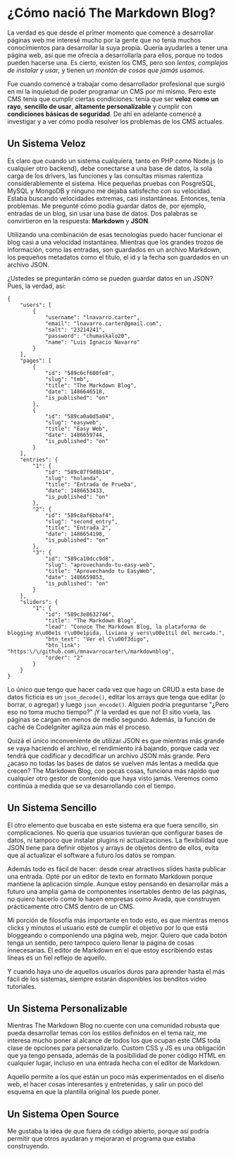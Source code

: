 # ¿Cómo nació The Markdown Blog?
La verdad es que desde el primer momento que comencé a desarrollar páginas web me interesé mucho por la gente que no tenía muchos conocimientos para desarrollar la suya propia. Quería ayudarles a tener una página web, así que me ofrecía a desarrollarla para ellos, porque no todos pueden hacerse una. Es cierto, existen los CMS, pero son _lentos_, _complejos de instalar y usar_, y tienen _un montón de cosas que jamás usamos_.

Fue cuando comencé a trabajar como desarrollador profesional que surgió en mí la inquietud de poder programar un CMS por mí mismo. Pero este CMS tenía que cumplir ciertas condiciones: tenía que ser **veloz como un rayo**, **sencillo de usar**, **altamente personalizable** y cumplir con **condiciones básicas de seguridad**. De ahí en adelante comencé a investigar y a ver cómo podía resolver los problemas de los CMS actuales.

## Un Sistema Veloz
Es claro que cuando un sistema cualquiera, tanto en PHP como Node.js (o cualquier otro backend), debe conectarse a una base de datos, la sola carga de los drivers, las funciones y las consultas mismas ralentiza considerablemente el sistema. Hice pequeñas pruebas con PosgreSQL, MySQL y MongoDB y ninguno me dejaba satisfecho con su velocidad. Estaba buscando velocidades extremas, casi instantáneas. Entonces, tenía problemas. Me pregunté cómo podía guardar datos de, por ejemplo, entradas de un blog, sin usar una base de datos. Dos palabras se convirtieron en la respuesta: **Markdown** y **JSON**.

Utilizando una combinación de esas tecnologías puedo hacer funcionar el blog casi a una velocidad instantánea. Mientras que los grandes trozos de información, como las entradas, son guardados en un archivo Markdown, los pequeños metadatos como el título, el id y la fecha son guardados en un archivo JSON.

¿Ustedes se preguntarán cómo se pueden guardar datos en un JSON? Pues, la verdad, así:

```
{
    "users": [
        {
            "username": "lnavarro.carter",
            "email": "lnavarro.carter@gmail.com",
            "salt": "23214241",
            "password": "chumaskalo20",
            "name": "Luis Ignacio Navarro"
        }
    ],
    "pages": [
        {
            "id": "589c6cf600fe8",
            "slug": "tmb",
            "title": "The Markdown Blog",
            "date": 1486646518,
            "is_published": "on"
        },
        {
            "id": "589ca0a0d5a04",
            "slug": "easyweb",
            "title": "Easy Web",
            "date": 1486659744,
            "is_published": "on"
        }
    ],
    "entries": {
        "1": {
            "id": "589c87f9d8b14",
            "slug": "holanda",
            "title": "Entrada de Prueba",
            "date": 1486653433,
            "is_published": "on"
        },
        "2": {
            "id": "589c8af6bbaf4",
            "slug": "second_entry",
            "title": "Entrada 2",
            "date": 1486654198,
            "is_published": "on"
        },
        "3": {
            "id": "589ca10dcc9d8",
            "slug": "aprovechando-tu-easy-web",
            "title": "Aprovechando tu EasyWeb",
            "date": 1486659853,
            "is_published": "on"
        }
    },
    "sliders": {
        "1": {
            "id": "589c3e8632746",
            "title": "The Markdown Blog",
            "lead": "Conoce The Markdown Blog, la plataforma de blogging m\u00e1s r\u00e1pida, liviana y vers\u00e1til del mercado.",
            "btn_text": "Ver el C\u00f3digo",
            "btn_link": "https:\/\/github.com\/mnavarrocarter\/markdownblog",
            "order": "2"
        }
    }
}
``` 

Lo único que tengo que hacer cada vez que hago un CRUD a esta base de datos ficticia es un `json_decode()`, editar los arrays que tenga que editar (o borrar, o agregar) y luego `json_encode()`. Alguien podría preguntarse "¿Pero eso no toma mucho tiempo?" ¡Y la verdad es que no! El sitio vuela, las páginas se cargan en menos de medio segundo. Además, la función de caché de CodeIgniter agiliza aún más el proceso.

Quizá el único inconveniente de utilizar JSON es que mientras más grande se vaya haciendo el archivo, el rendimiento irá bajando, porque cada vez tendrá que codificar y decodificar un archivo JSON más grande. Pero ¿acaso no todas las bases de datos se vuelven más lentas a medida que crecen? The Markdown Blog, con pocas cosas, funciona más rápido que cualquier otro gestor de contenido que haya visto jamás. Veremos como continúa a medida que se va desarrollando con el tiempo.

## Un Sistema Sencillo

El otro elemento que buscaba en este sistema era que fuera sencillo, sin complicaciones. No quería que usuarios tuvieran que configurar bases de datos, ni tampoco que instalar plugins ni actualizaciones. La flexibilidad que JSON tiene para definir objetos y arrays de objetos dentro de ellos, evita que al actualizar el software a futuro los datos se rompan.

Además todo es fácil de hacer: desde crear atractivos slides hasta publicar una entrada. Opté por un editor de texto en formato Markdown porque mantiene la aplicación simple. Aunque estoy pensando en desarrollar más a futuro una amplia gama de componentes insertables dentro de las páginas, no quiero hacerlo como lo hacen empresas como Avada, que construyen prácticamente otro CMS dentro de un CMS.

Mi porción de filosofía más importante en todo esto, es que mientras menos clicks y minutos el usuario esté de cumplir el objetivo por lo que está bloggeando o componiendo una página web, mejor. Quiero que cada botón tenga un sentido, pero tampoco quiero llenar la página de cosas innecesarias. El editor de Markdown en el que estoy escribiendo estas líneas es un fiel reflejo de aquello.

Y cuando haya uno de aquellos usuarios duros para aprender hasta el más fácil de los sistemas, siempre estarán disponibles los benditos video tutoriales.

## Un Sistema Personalizable

Mientras The Markdown Blog no cuente con una comunidad robusta que pueda desarrollar temas con los estilos definidos en el tema raíz, me interesa mucho poner al alcance de todos los que ocupan este CMS toda clase de opciones para personalizarlo. Custom CSS y JS es una obligación que ya tengo pensada, además de la posibilidad de poner código HTML en cualquier lugar, incluso en una entrada hecha con el editor de Markdown.

Aquello permite a los que están un poco más experimentados en el diseño web, el hacer cosas interesantes y entretenidas, y salir un poco del esquema en que la plantilla original los puede poner.

## Un Sistema Open Source
Me gustaba la idea de que fuera de código abierto, porque así podría permitir que otros ayudaran y mejoraran el programa que estaba construyendo.